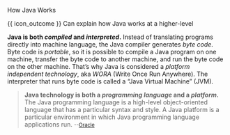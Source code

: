 <span id="title">How Java Works</span>

<span id="prereqs"></span>

<span id="outcomes">{{ icon_outcome }} Can explain how Java works at a higher-level</span>

<div id="body">

**Java is both <tooltip content="generates machine code from source code before executing the program">_compiled_</tooltip> and <tooltip content="the interpreter executes the program directly, one statement at a time">_interpreted_</tooltip>.** Instead of translating programs directly into machine language, the Java compiler generates _byte code_. Byte code is _portable_, so it is possible to compile a Java program on one machine, transfer the byte code to another machine, and run the byte code on the other machine. That’s why Java is considered a _platform independent technology_, aka _WORA_ (Write Once Run Anywhere). The interpreter that runs byte code is called a “Java Virtual Machine” (JVM).

>**Java technology is both a _programming language_ and a _platform_.** The Java programming language is a high-level object-oriented language that has a particular syntax and style. A Java platform is a particular environment in which Java programming language applications run. <small>--[Oracle](https://docs.oracle.com/javaee/6/firstcup/doc/gkhoy.html)</small>

</div>

<div id="extras">
</div>